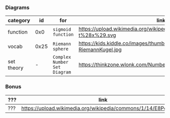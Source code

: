 
### Diagrams

| category | id | for | link |
| --- |--- | --- | --- |
| function | 0x0 | `sigmoid function` | https://upload.wikimedia.org/wikipedia/commons/6/6f/Gjl-t%28x%29.svg |
| vocab | 0x25 | `Riemann sphere` | https://kids.kiddle.co/images/thumb/0/03/RiemannKugel.jpg/642px-RiemannKugel.jpg |
| set theory | - | `Complex Number Set Diagram` | https://thinkzone.wlonk.com/Numbers/NumberSets.htm |

### Bonus

| ??? | link |
| --- | --- |
| ??? | https://upload.wikimedia.org/wikipedia/commons/1/14/E8Petrie.svg |
